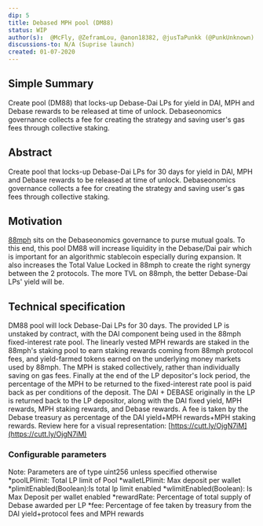 ```yaml
---
dip: 5
title: Debased MPH pool (DM88)
status: WIP
author(s):  @McFly, @ZeframLou, @anon18382, @jusTaPunkk (@PunkUnknown)
discussions-to: N/A (Suprise launch)
created: 01-07-2020
---
```

## Simple Summary
Create pool (DM88) that locks-up Debase-Dai LPs for yield in DAI, MPH and Debase rewards to be released at time of unlock. Debaseonomics governance collects a fee for creating the strategy and saving user's gas fees through collective staking.

## Abstract
Create pool that locks-up Debase-Dai LPs for 30 days for yield in DAI, MPH and Debase rewards to be released at time of unlock. Debaseonomics governance collects a fee for creating the strategy and saving user's gas fees through collective staking.

## Motivation
[88mph](https://88mph.app/) sits on the Debaseonomics governance to purse mutual goals. To this end, this pool DM88 will increase liquidity in the Debase/Dai pair which is important for an algorithmic stablecoin especially during expansion. It also increases the Total Value Locked in 88mph to create the right synergy between the 2 protocols. The more TVL on 88mph, the better Debase-Dai LPs' yield will be.

## Technical specification
DM88 pool will lock Debase-Dai LPs for 30 days. The provided LP is unstaked by contract, with the DAI component being used in the 88mph fixed-interest rate pool. 
The linearly vested MPH rewards are staked in the 88mph's staking pool to earn staking rewards coming from 88mph protocol fees, and yield-farmed tokens earned on the underlying money markets used by 88mph. The MPH is staked collectively, rather than individually saving on gas fees.
Finally at the end of the LP depositor's lock period, the percentage of the MPH to be returned to the fixed-interest rate pool is paid back as per conditions of the deposit. The DAI + DEBASE originally in the LP is returned back to the LP depositor, along with the DAI fixed yield, MPH rewards, MPH staking rewards, and Debase rewards. A fee is taken by the Debase treasury as percentage of the DAI yield+MPH rewards+MPH staking rewards.
Review here for a visual representation: [https://cutt.ly/OjgN7iM](https://cutt.ly/OjgN7iM)

### Configurable parameters 
Note: Parameters are of type uint256 unless specified otherwise
*poolLPlimit: Total LP limit of Pool
*walletLPlimit: Max deposit per wallet
*plimitEnabled(Boolean):Is total lp limit enabled 
*wlimitEnabled(Boolean): Is Max Deposit per wallet enabled 
*rewardRate: Percentage of total supply of Debase awarded per LP
*fee: Percentage of fee taken by treasury from the DAI yield+protocol fees and MPH rewards
